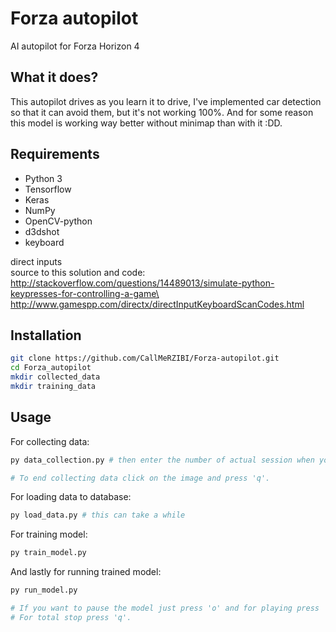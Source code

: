 # Forza autopilot

AI autopilot for Forza Horizon 4

## What it does?

This autopilot drives as you learn it to drive, I've implemented car detection so that it can avoid them, but it's not working 100%. And for some reason this model is working way better without minimap than with it :DD.

## Requirements

 * Python 3
 * Tensorflow
 * Keras
 * NumPy
 * OpenCV-python
 * d3dshot
 * keyboard

direct inputs\
source to this solution and code: http://stackoverflow.com/questions/14489013/simulate-python-keypresses-for-controlling-a-game\
http://www.gamespp.com/directx/directInputKeyboardScanCodes.html

## Installation

```bash
git clone https://github.com/CallMeRZIBI/Forza-autopilot.git
cd Forza_autopilot
mkdir collected_data
mkdir training_data
```

## Usage

For collecting data:
```bash
py data_collection.py # then enter the number of actual session when you will be promted

# To end collecting data click on the image and press 'q'.
```

For loading data to database:
```bash
py load_data.py # this can take a while
```

For training model:
```bash
py train_model.py
```

And lastly for running trained model:
```bash
py run_model.py

# If you want to pause the model just press 'o' and for playing press 'i'.
# For total stop press 'q'.
```
